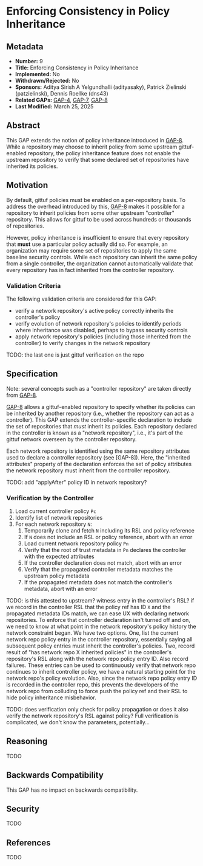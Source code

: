 # Enforcing Consistency in Policy Inheritance

## Metadata

* **Number:** 9
* **Title:** Enforcing Consistency in Policy Inheritance
* **Implemented:** No
* **Withdrawn/Rejected:** No
* **Sponsors:** Aditya Sirish A Yelgundhalli (adityasaky), Patrick Zielinski (patzielinski), Dennis Roellke (dns43)
* **Related GAPs:** [GAP-4](/docs/gaps/4/README.md), [GAP-7](/docs/gaps/7/README.md), [GAP-8](/docs/gaps/8/README.md)
* **Last Modified:** March 25, 2025

## Abstract

This GAP extends the notion of policy inheritance introduced in
[GAP-8](/docs/gaps/8/README.md). While a repository may choose to inherit policy
from some upstream gittuf-enabled repository, the policy inheritance feature
does not enable the upstream repository to verify that some declared set of
repositories have inherited its policies.

## Motivation

By default, gittuf policies must be enabled on a per-repository basis. To
address the overhead introduced by this, [GAP-8](/docs/gaps/8/README.md) makes
it possible for a repository to inherit policies from some other upstream
"controller" repository. This allows for gittuf to be used across hundreds or
thousands of repositories.

However, policy inheritance is insufficient to ensure that every repository that
**must** use a particular policy actually did so. For example, an organization
may require some set of repositories to apply the same baseline security
controls. While each repository can inherit the same policy from a single
controller, the organization cannot automatically validate that every repository
has in fact inherited from the controller repository.

### Validation Criteria

The following validation criteria are considered for this GAP:
* verify a network repository's active policy correctly inherits the
  controller's policy
* verify evolution of network repository's policies to identify periods where
  inheritance was disabled, perhaps to bypass security controls
* apply network repository's policies (including those inherited from the
  controller) to verify changes in the network repository

TODO: the last one is just gittuf verification on the repo

## Specification

Note: several concepts such as a "controller repository" are taken directly from
[GAP-8](/docs/gaps/8/README.md).

[GAP-8](/docs/gaps/8/README.md) allows a gittuf-enabled repository to specify
whether its policies can be inherited by another repository (i.e., whether the
repository can act as a controller). This GAP extends the controller-specific
declaration to include the set of repositories that _must_ inherit its policies.
Each repository declared in the controller is known as a "network repository",
i.e., it's part of the gittuf network overseen by the controller repository.

Each network repository is identified using the same repository attributes used
to declare a controller repository (see [GAP-8]). Here, the "inherited
attributes" property of the declaration enforces the set of policy attributes
the network repository must inherit from the controller repository.

TODO: add "applyAfter" policy ID in network repository?

### Verification by the Controller

1. Load current controller policy `Pc`
1. Identify list of network repositories
1. For each network repository `N`:
    1. Temporarily clone and fetch `N` including its RSL and policy reference
    1. If `N` does not include an RSL or policy reference, abort with an error
    1. Load current network repository policy `Pn`
    1. Verify that the root of trust metadata in `Pn` declares the controller
       with the expected attributes
    1. If the controller declaration does not match, abort with an error
    1. Verify that the propagated controller metadata matches the upstream
       policy metadata
    1. If the propagated metadata does not match the controller's metadata,
       abort with an error

TODO: is this attested to upstream? witness entry in the controller's RSL?  if
we record in the controller RSL that the policy ref has ID `X` and the
propagated metadata IDs match, we can ease UX with declaring network
repositories. To enforce that controller declaration isn't turned off and on, we
need to know at what point in the network repository's policy history the
network constraint began. We have two options. One, list the current network
repo policy entry in the controller repository, essentially saying all
subsequent policy entries must inherit the controller's policies. Two, record
result of "has network repo X inherited policies" in the controller's
repository's RSL along with the network repo policy entry ID. Also record
failures. These entries can be used to continuously verify that network repo
continues to inherit controller policy, we have a natural starting point for the
network repo's policy evolution. Also, since the network repo policy entry ID is
recorded in the controller repo, this prevents the developers of the network
repo from colluding to force push the policy ref and their RSL to hide policy
inheritance misbehavior.

TODO: does verification only check for policy propagation or does it also verify
the network repository's RSL against policy? Full verification is complicated,
we don't know the parameters, potentially...

<!---### Workflows

#### Create Network

A network is created by initializing a repository as the controller repository.

#### Add Repository to Network

First, the controller repository's metadata must be updated to declare the
network repository. Second, the network repository's RSL must be
configured to propagate changes from the controller repository's policy
reference. Also, the network repository's policy metadata must be updated to
join the network by identifying the controller repository using its location and
initial root keys. Once the network repository is configured to propagate
controller changes and has a way to trust the controller's policies (using the
configured root keys), the regular propagation workflow can be used to apply the
controller's policy into the network repository.

TODO: consecutive state verification, codify as workflow.

#### Remove Repository from Network

TODO: what does this handshake look like?

#### Verification of Changes in Network Repository

When invoking verification in a network repository, in addition to the
standard gittuf verification workflow, the verification workflow must apply the
global constraints for every controller policy that has been imported into the
network repository.

TODO: If the verification workflow is invoked from a controller repository for a
network repository, should it verify other controller policies it finds in
the network repos?

#### Verification of Propagation in Controller Repository

When a policy change is applied in a controller repository, the change will not
be propagated to all network repositories immediately. Instead, each
network repository will invoke the propagation workflow the next time a
correctly behaving gittuf client updates the repository's RSL. Thus, from the
perspective of the controller repository, there is a workflow that can be used
to check all the repositories part of the network to see if changes have been
propagated.

TODO: look for misbehaving clients? for eg., network repository's RSL is
updated from time 1 to time 2 but policy is not propagated. How / where is this
tracked by the controller?

## Motivation

Currently, gittuf must be deployed on a per-repository basis: each Git
repository has its own independent set of policy metadata. This makes it
difficult to scale gittuf when there are many repositories. We consider some
problems that arise with scaling gittuf to protect thousands of repositories, as
may be the case in enterprise contexts.

### Root Key Management

A repository's gittuf policy includes root of trust metadata which is signed by
the owners of the repository. The keys used to manage the root of trust must be
stored securely as all other policy metadata in the repository (primary rule
file, delegated rule files) ultimately derive their trust from the root keys.
Compromising a threshold of root keys for a repository would allow an attacker
to undermine the repository's gittuf policies.

When gittuf must be used at scale, across hundreds of thousands of repositories,
managing root keys on a per-repository basis is impractical. If every repository
must have dedicated root keys that are not used in any other repository, this
places significant overhead on repository owners to manage their keys securely,
especially when they may be the owners for multiple repositories. On the other
hand, if repositories share some root keys (when they also share some owners,
e.g., Alice uses the same key for the root role of all the repositories she
owns), the chances of exposure of a shared key is increased. The shared key must
be used every time any repository it controls must be updated, even if the
change made to each repository is identical (e.g., an enterprise-wide change in
policy that must be applied to each repository).

TODO: the current GAP does not actually address root key management, it's
focused on constraint propagation and verification...

### Enforcing Security Baselines

Organizations often want to set baseline security controls for multiple
repositories. For example, multiple repositories may be associated with a single
project and therefore have the same expectations with respect to the security
controls enforced. Managing these constraints independently for every repository
is onerous and can lead to certain repositories falling out of sync, due to the
cognitive overhead and logistics involved in updating all of them.

### Behavior / Workflow Goals

#### Controller Repository

In an organizational context, the owners of a network, i.e., the actors who
manage the controller repository, aim to set baseline security controls that
must be enforced against all network repositories. The controller's owners
must be able to validate that their baselines have been propagated to every
network repository. Additionally, the owners must be able to recursively
verify each network repository's state for one or more references, applying
both the repository's local constraints as well as the constraints declared by
the controller. If all repository's pass this validation, the entire network is
said to be in a valid state.

TODO: tie it to internal policy badging

#### Network Repository Developers

The developer of some network repository must be able to contribute to the
repository while abiding by both the local and controller's rules.

TODO: tie it to external policy badging (we inherit policy from baseline X) -->

## Reasoning

TODO

## Backwards Compatibility

This GAP has no impact on backwards compatibility.

## Security

TODO

## References

TODO
